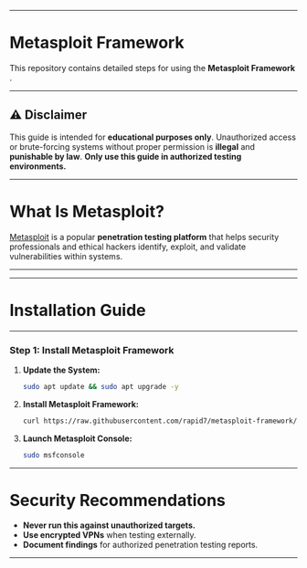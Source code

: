 
---

# **Metasploit Framework**

This repository contains detailed steps for using the **Metasploit Framework** .

---

## **⚠️ Disclaimer**
This guide is intended for **educational purposes only**. Unauthorized access or brute-forcing systems without proper permission is **illegal** and **punishable by law**. **Only use this guide in authorized testing environments.**

---

# **What Is Metasploit?**
[Metasploit](https://www.metasploit.com/) is a popular **penetration testing platform** that helps security professionals and ethical hackers identify, exploit, and validate vulnerabilities within systems.

---

---

# **Installation Guide**
---

### **Step 1: Install Metasploit Framework**
1. **Update the System:**
   ```bash
   sudo apt update && sudo apt upgrade -y
   ```

2. **Install Metasploit Framework:**
   ```bash
   curl https://raw.githubusercontent.com/rapid7/metasploit-framework/master/msfupdate | bash
   ```

3. **Launch Metasploit Console:**
   ```bash
   sudo msfconsole
   ```



---

# **Security Recommendations**
- **Never run this against unauthorized targets.**
- **Use encrypted VPNs** when testing externally.
- **Document findings** for authorized penetration testing reports.

---
